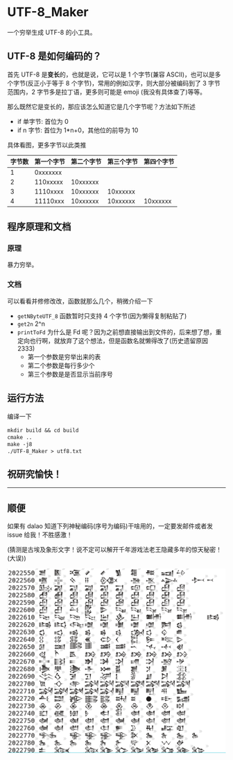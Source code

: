 # UTF-8_Maker

一个穷举生成 UTF-8 的小工具。

## UTF-8 是如何编码的？

首先 UTF-8 是**变长**的，也就是说，它可以是 1 个字节(兼容 ASCII)，也可以是多个字节(反正小于等于 8 个字节)，常用的例如汉字，则大部分被编码到了 3 字节范围内，2 字节多是拉丁语，更多则可能是 emoji (我没有具体查了)等等。

那么既然它是变长的，那应该怎么知道它是几个字节呢？方法如下所述

- if 单字节: 首位为 0
- if n 字节: 首位为 1*n+0，其他位的前导为 10

具体看图，更多字节以此类推

字节数|第一个字节|第二个字节|第三个字节|第四个字节
---|---|---|---|---
1|0xxxxxxx|||
2|110xxxxx|10xxxxxx|||
3|1110xxxx|10xxxxxx|10xxxxxx||
4|11110xxx|10xxxxxx|10xxxxxx|10xxxxxx|

## 程序原理和文档

### 原理

暴力穷举。

### 文档

可以看看并修修改改，函数就那么几个，稍微介绍一下

- `getNByteUTF_8` 函数暂时只支持 4 个字节(因为懒得复制粘贴了)
- `get2n` 2^n
- `printToFd` 为什么是 Fd 呢？因为之前想直接输出到文件的，后来想了想，重定向也行啊，就放弃了这个想法，但是函数名就懒得改了(历史遗留原因 2333)
  - 第一个参数是穷举出来的表
  - 第二个参数是每行多少个
  - 第三个参数是是否显示当前序号

## 运行方法

编译一下

```shell
mkdir build && cd build
cmake ..
make -j8
./UTF-8_Maker > utf8.txt
```

## 祝研究愉快！

---

## 顺便

如果有 dalao 知道下列神秘编码(序号为编码)干啥用的，一定要发邮件或者发 issue 给我！不胜感激！

(猜测是古埃及象形文字！说不定可以解开千年游戏法老王隐藏多年的惊天秘密！(大误))

![神秘编码](./神秘编码.png)